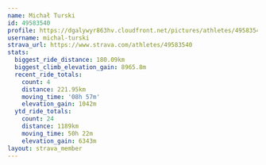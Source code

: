 ```yaml
---
name: Michał Turski
id: 49583540
profile: https://dgalywyr863hv.cloudfront.net/pictures/athletes/49583540/14729338/2/large.jpg
username: michal-turski
strava_url: https://www.strava.com/athletes/49583540
stats:
  biggest_ride_distance: 180.09km
  biggest_climb_elevation_gain: 8965.8m
  recent_ride_totals:
    count: 4
    distance: 221.95km
    moving_time: '08h 57m'
    elevation_gain: 1042m
  ytd_ride_totals:
    count: 24
    distance: 1189km
    moving_time: 50h 22m
    elevation_gain: 6343m
layout: strava_member
--- 
```


